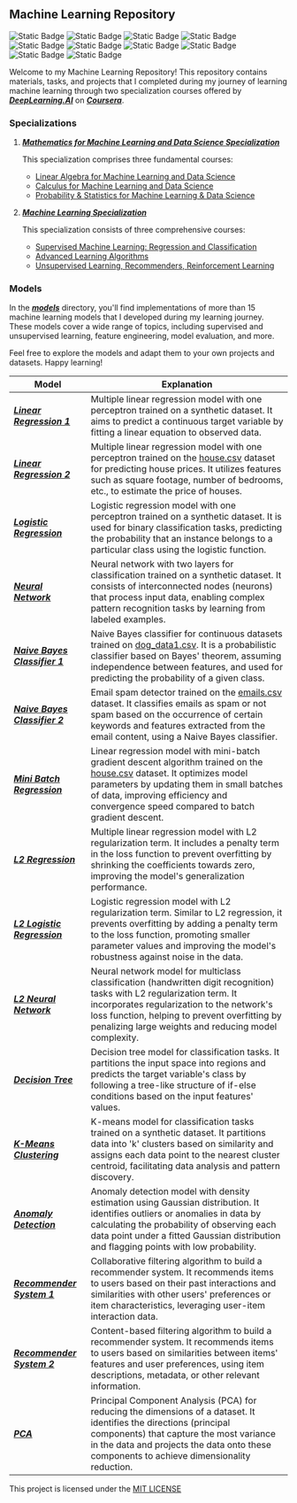 <h2>Machine Learning Repository</h2>


![Static Badge](https://img.shields.io/badge/license-MIT-red?style=plastic)
![Static Badge](https://img.shields.io/badge/python-blue?style=plastic&logo=python&logoColor=white)
![Static Badge](https://img.shields.io/badge/TensorFlow-white?style=plastic&logo=tensorflow)
![Static Badge](https://img.shields.io/badge/scikit_learn-orange?style=plastic&logo=scikit-learn&logoColor=white)
![Static Badge](https://img.shields.io/badge/numpy-midnightblue?style=plastic&logo=NumPy)
![Static Badge](https://img.shields.io/badge/pandas-blue?style=plastic&logo=pandas)
![Static Badge](https://img.shields.io/badge/matplotlib-yellow?style=plastic&logo=seaborn&logoColor=white)
![Static Badge](https://img.shields.io/badge/seaborn-red?style=plastic&logo=seaborn)
![Static Badge](https://img.shields.io/badge/SciPy-darkblue?style=plastic&logo=scipy&logoColor=white)
![Static Badge](https://img.shields.io/badge/SymPy-lightgreen?style=plastic&logo=sympy)

Welcome to my Machine Learning Repository! This repository contains materials, tasks, and projects that I completed during my journey of learning machine learning through two specialization courses offered by ***[DeepLearning.AI](https://www.deeplearning.ai)*** on ***[Coursera](https://www.coursera.org/)***.


### Specializations

1. ***[Mathematics for Machine Learning and Data Science Specialization](https://www.coursera.org/specializations/mathematics-for-machine-learning-and-data-science)***

   This specialization comprises three fundamental courses:

    - [Linear Algebra for Machine Learning and Data Science](https://github.com/LoqmanSamani/machine-learning/tree/systembiology/linalg)
    - [Calculus for Machine Learning and Data Science](https://github.com/LoqmanSamani/machine-learning/tree/systembiology/calculus)
    - [Probability & Statistics for Machine Learning & Data Science](https://github.com/LoqmanSamani/machine-learning/tree/systembiology/stats)

2. ***[Machine Learning Specialization](https://www.coursera.org/specializations/machine-learning-introduction)***
    
    This specialization consists of three comprehensive courses:
    
     - [Supervised Machine Learning: Regression and Classification](https://github.com/LoqmanSamani/machine-learning/tree/systembiology/supervised_learning)
      - [Advanced Learning Algorithms](https://github.com/LoqmanSamani/machine-learning/tree/systembiology/advanced_algorithms)
      - [Unsupervised Learning, Recommenders, Reinforcement Learning](https://github.com/LoqmanSamani/machine-learning/tree/systembiology/unsupervised_learning)
      
   
### Models

In the ***[models](https://github.com/LoqmanSamani/machine-learning/tree/systembiology/models)*** directory, you'll find implementations of more than 15 machine learning models that I developed during my learning journey. These models cover a wide range of topics, including supervised and unsupervised learning, feature engineering, model evaluation, and more. 

Feel free to explore the models and adapt them to your own projects and datasets. Happy learning!


| Model                                                                                                                                   | Explanation                                                                                                                                                                                                                                                                                                                    |
|-----------------------------------------------------------------------------------------------------------------------------------------|--------------------------------------------------------------------------------------------------------------------------------------------------------------------------------------------------------------------------------------------------------------------------------------------------------------------------------|
| ***[Linear Regression 1](https://github.com/LoqmanSamani/machine-learning/blob/systembiology/models/regression1.py)***                  | Multiple linear regression model with one perceptron trained on a synthetic dataset. It aims to predict a continuous target variable by fitting a linear equation to observed data.                                                                                                                                            |
| ***[Linear Regression 2](https://github.com/LoqmanSamani/machine-learning/blob/systembiology/models/regression2.py)***                  | Multiple linear regression model with one perceptron trained on the [house.csv](https://github.com/LoqmanSamani/machine-learning/blob/systembiology/data/house.csv) dataset for predicting house prices. It utilizes features such as square footage, number of bedrooms, etc., to estimate the price of houses.               |
| ***[Logistic Regression](https://github.com/LoqmanSamani/machine-learning/blob/systembiology/models/logistic_regression.py)***          | Logistic regression model with one perceptron trained on a synthetic dataset. It is used for binary classification tasks, predicting the probability that an instance belongs to a particular class using the logistic function.                                                                                               |
| ***[Neural Network](https://github.com/LoqmanSamani/machine-learning/blob/systembiology/models/neural_network.py)***                    | Neural network with two layers for classification trained on a synthetic dataset. It consists of interconnected nodes (neurons) that process input data, enabling complex pattern recognition tasks by learning from labeled examples.                                                                                         |
| ***[Naive Bayes Classifier 1](https://github.com/LoqmanSamani/machine-learning/blob/systembiology/models/naive_bayes_classifier1.py)*** | Naive Bayes classifier for continuous datasets trained on [dog_data1.csv](https://github.com/LoqmanSamani/machine-learning/blob/systembiology/data/dog_data1.csv). It is a probabilistic classifier based on Bayes' theorem, assuming independence between features, and used for predicting the probability of a given class. |
| ***[Naive Bayes Classifier 2](https://github.com/LoqmanSamani/machine-learning/blob/systembiology/models/naive_bayes_classifier2.py)*** | Email spam detector trained on the [emails.csv](https://github.com/LoqmanSamani/machine-learning/blob/systembiology/data/emails.csv) dataset. It classifies emails as spam or not spam based on the occurrence of certain keywords and features extracted from the email content, using a Naive Bayes classifier.              |
| ***[Mini Batch Regression](https://github.com/LoqmanSamani/machine-learning/blob/systembiology/models/batch_regression)***              | Linear regression model with mini-batch gradient descent algorithm trained on the [house.csv](https://github.com/LoqmanSamani/machine-learning/blob/systembiology/data/house.csv) dataset. It optimizes model parameters by updating them in small batches of data, improving efficiency and convergence speed compared to batch gradient descent.                                                               |
| ***[L2 Regression](https://github.com/LoqmanSamani/machine-learning/blob/systembiology/models/l2_regression.py)***                      | Multiple linear regression model with L2 regularization term. It includes a penalty term in the loss function to prevent overfitting by shrinking the coefficients towards zero, improving the model's generalization performance.                                                                                             |
| ***[L2 Logistic Regression](https://github.com/LoqmanSamani/machine-learning/blob/systembiology/models/l2_logistic_regression.py)***    | Logistic regression model with L2 regularization term. Similar to L2 regression, it prevents overfitting by adding a penalty term to the loss function, promoting smaller parameter values and improving the model's robustness against noise in the data.                                                                     |
| ***[L2 Neural Network](https://github.com/LoqmanSamani/machine-learning/blob/systembiology/models/l2_neural_network.py)***              | Neural network model for multiclass classification (handwritten digit recognition) tasks with L2 regularization term. It incorporates regularization to the network's loss function, helping to prevent overfitting by penalizing large weights and reducing model complexity.                                                 |
| ***[Decision Tree](https://github.com/LoqmanSamani/machine-learning/blob/systembiology/models/decision_tree.py)***                      | Decision tree model for classification tasks. It partitions the input space into regions and predicts the target variable's class by following a tree-like structure of if-else conditions based on the input features' values.                                                                                                |
| ***[K-Means Clustering](https://github.com/LoqmanSamani/machine-learning/blob/systembiology/models/k-means_clustering.py)***            | K-means model for classification tasks trained on a synthetic dataset. It partitions data into 'k' clusters based on similarity and assigns each data point to the nearest cluster centroid, facilitating data analysis and pattern discovery.                                                                                 |
| ***[Anomaly Detection](https://github.com/LoqmanSamani/machine-learning/blob/systembiology/models/anomaly_detection.py)***              | Anomaly detection model with density estimation using Gaussian distribution. It identifies outliers or anomalies in data by calculating the probability of observing each data point under a fitted Gaussian distribution and flagging points with low probability.                                                            |
| ***[Recommender System 1](https://github.com/LoqmanSamani/machine-learning/blob/systembiology/models/collaborative_filtering.py)***     | Collaborative filtering algorithm to build a recommender system. It recommends items to users based on their past interactions and similarities with other users' preferences or item characteristics, leveraging user-item interaction data.                                                                                  |
| ***[Recommender System 2](https://github.com/LoqmanSamani/machine-learning/blob/systembiology/models/content_based_filtering.py)***     | Content-based filtering algorithm to build a recommender system. It recommends items to users based on similarities between items' features and user preferences, using item descriptions, metadata, or other relevant information.                                                                                            |
| ***[PCA](https://github.com/LoqmanSamani/machine-learning/blob/systembiology/models/PCA.py)***                                          | Principal Component Analysis (PCA) for reducing the dimensions of a dataset. It identifies the directions (principal components) that capture the most variance in the data and projects the data onto these components to achieve dimensionality reduction.                                                                   |


This project is licensed under the [MIT LICENSE](https://github.com/LoqmanSamani/machine-learning/blob/systembiology/LICENSE)

